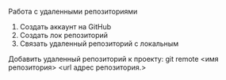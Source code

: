 Работа с удаленными репозиториями

1. Создать аккаунт на GitHub
2. Создать лок репозиторий
3. Связать удаленный репозиторий с локальным

Добавить удаленный репозиторий к проекту:
git remote <имя репозитория> <url адрес репозитория.>

